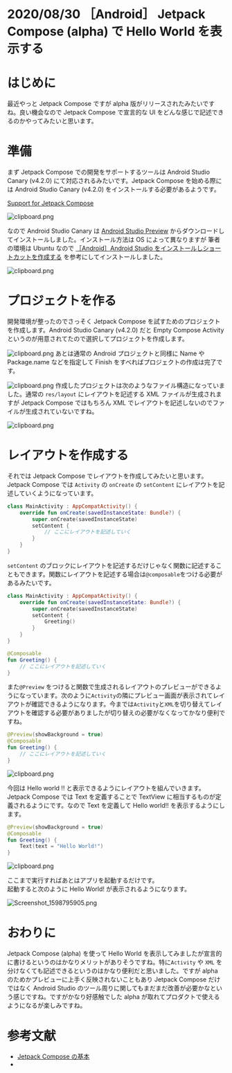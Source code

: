 # 2020/08/30 ［Android］ Jetpack Compose  (alpha) で Hello World を表示する

# はじめに

最近やっと Jetpack Compose ですが alpha 版がリリースされたみたいですね。良い機会なので Jetpack Compose で宣言的な UI をどんな感じで記述できるのかやってみたいと思います。

# 準備
まず Jetpack Compose での開発をサポートするツールは Android Studio Canary (v4.2.0) にて対応されるみたいです。Jetpack Compose を始める際には Android Studio Canary (v4.2.0) をインストールする必要があるようです。

[Support for Jetpack Compose](https://developer.android.com/studio/preview/features#jetpack-compose)

![clipboard.png](ocDDW5woD-clipboard.png)

なので Android Studio Canary は [Android Studio Preview](https://developer.android.com/studio/preview) からダウンロードしてインストールしました。インストール方法は OS によって異なりますが 筆者の環境は Ubuntu なので [［Android］Android Studio をインストールしショートカットを作成する](https://medium.com/kaleidot725/ubuntu-android-studio-をインストールしショートカットを作成する-32adf08234c9) を参考にしてインストールしました。

![clipboard.png](nZfFa_KcD-clipboard.png)
# プロジェクトを作る

開発環境が整ったのでさっそく Jetpack Compose を試すためのプロジェクトを作成します。Android Studio Canary (v4.2.0) だと Empty Compose Activity というのが用意されてたので選択してプロジェクトを作成します。

![clipboard.png](8qi6BU8vJ-clipboard.png)
あとは通常の Android プロジェクトと同様に Name や Package.name などを指定して Finish をすべればプロジェクトの作成は完了です。

![clipboard.png](nDldZaDI1-clipboard.png)
作成したプロジェクトは次のようなファイル構造になっていました。通常の `res/layout` にレイアウトを記述する XML ファイルが生成されますが Jetpack Compose ではもちろん XML でレイアウトを記述しないのでファイルが生成されていないですね。

![clipboard.png](D3DE5p-c4-clipboard.png)

# レイアウトを作成する

それでは Jetpack Compose でレイアウトを作成してみたいと思います。Jetpack Compose  では `Activity` の `onCreate` の `setContent` にレイアウトを記述していくようになっています。

```kotlin
class MainActivity : AppCompatActivity() {
    override fun onCreate(savedInstanceState: Bundle?) {
        super.onCreate(savedInstanceState)
        setContent {
            // ここにレイアウトを記述していく
        }
    }
}
```

`setContent` のブロックにレイアウトを記述するだけじゃなく関数に記述することもできます。関数にレイアウトを記述する場合は`@composable`をつける必要があるみたいです。

```kotlin
class MainActivity : AppCompatActivity() {
    override fun onCreate(savedInstanceState: Bundle?) {
        super.onCreate(savedInstanceState)
        setContent {
            Greeting()
        }
    }
}

@Composable
fun Greeting() {
    // ここにレイアウトを記述していく
}
```

また`@Preview` をつけると関数で生成されるレイアウトのプレビューができるようになっています。次のように`Activity`の隣にプレビュー画面が表示されてレイアウトが確認できるようになります。今までは`Activity`と`XML`を切り替えてレイアウトを確認する必要がありましたが切り替えの必要がなくなってかなり便利ですね。

```kotlin
@Preview(showBackground = true)
@Composable
fun Greeting() {
    // ここにレイアウトを記述していく
}
```

![clipboard.png](EMfXT6LM3-clipboard.png)

今回は Hello world !!  と表示できるようにレイアウトを組んでいきます。Jetpack Compose では Text を定義することで TextView に相当するものが定義されるようにです。なので Text を定義して Hello world!! を表示するようにします。

```kotlin
@Preview(showBackground = true)
@Composable
fun Greeting() {
    Text(text = "Hello World!")
}
```

![clipboard.png](hwYcimjqr-clipboard.png)

ここまで実行すればあとはアプリを起動するだけです。   
起動すると次のように Hello World! が表示されるようになります。

![Screenshot_1598795905.png](xACupQpVg-Screenshot_1598795905.png)

# おわりに

Jetpack Compose (alpha) を使って Hello World を表示してみましたが宣言的に書けるというのはかなりメリットがありそうですね。特に`Activity` や `XML` を分けなくても記述できるというのはかなり便利だと思いました。ですが alpha のためかプレビューに上手く反映されないこともあり Jetpack Compose だけではなく Android Studio のツール周りに関してもまだまだ改善が必要かなという感じですね。ですがかなり好感触でした alpha が取れてプロダクトで使えるようになるが楽しみですね。

# 参考文献
- [Jetpack Compose の基本](https://developer.android.com/jetpack/compose/tutorial?return=https%3A%2F%2Fdeveloper.android.com%2Fcourses%2Fpathways%2Fcompose%23article-https%3A%2F%2Fdeveloper.android.com%2Fjetpack%2Fcompose%2Ftutorial)
- 